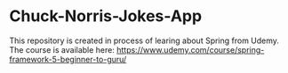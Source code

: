 # Chuck-Norris-Jokes-App


This repository is created in process of learing about Spring from Udemy.
The course is available here: https://www.udemy.com/course/spring-framework-5-beginner-to-guru/
